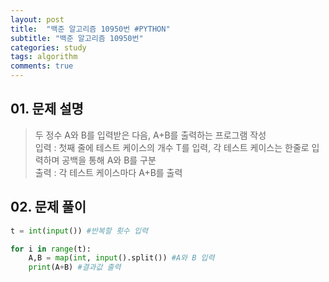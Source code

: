 ```yaml
---
layout: post
title:  "백준 알고리즘 10950번 #PYTHON"
subtitle: "백준 알고리즘 10950번"
categories: study
tags: algorithm
comments: true
---
```



## 01. 문제 설명
> 두 정수 A와 B를 입력받은 다음, A+B를 출력하는 프로그램 작성  
> 입력 : 첫째 줄에 테스트 케이스의 개수 T를 입력, 각 테스트 케이스는 한줄로 입력하며 공백을 통해 A와 B를 구분  
> 출력 : 각 테스트 케이스마다 A+B를 출력  

## 02. 문제 풀이
```python
t = int(input()) #반복할 횟수 입력

for i in range(t):
    A,B = map(int, input().split()) #A와 B 입력
    print(A+B) #결과값 출력
```